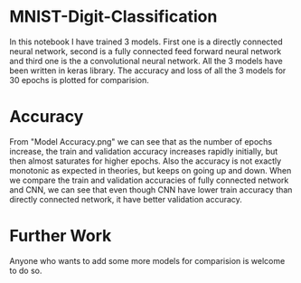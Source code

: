 # MNIST-Digit-Classification

In this notebook I have trained 3 models. First one is a directly connected neural network, second is a fully connected feed forward neural network and third one is the a convolutional neural network. All the 3 models have been written in keras library. The accuracy and loss of all the 3 models for 30 epochs is plotted for comparision.

# Accuracy

From "Model Accuracy.png" we can see that as the number of epochs increase, the train and validation accuracy increases rapidly initially, but then almost saturates for higher epochs. Also the accuracy is not exactly monotonic as expected in theories, but keeps on going up and down. 
When we compare the train and validation accuracies of fully connected network and CNN, we can see that even though CNN have lower train accuracy than directly connected network, it have better validation accuracy.

# Further Work

Anyone who wants to add some more models for comparision is welcome to do so.
